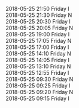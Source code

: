 2018-05-25 21:50 Friday  I  
2018-05-25 21:30 Friday  N  
2018-05-25 20:30 Friday  I  
2018-05-25 20:05 Friday  N  
2018-05-25 19:00 Friday  I  
2018-05-25 17:05 Friday  N  
2018-05-25 17:00 Friday  I  
2018-05-25 14:10 Friday  N  
2018-05-25 14:05 Friday  I  
2018-05-25 13:10 Friday  N  
2018-05-25 12:55 Friday  I  
2018-05-25 09:30 Friday  N  
2018-05-25 09:25 Friday  I  
2018-05-25 09:20 Friday  N  
2018-05-25 09:15 Friday  I  
